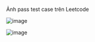 Ảnh pass test case trên Leetcode

![image](https://github.com/ItsChiAnh/C-Plus-Plus-Final-Test/assets/110462469/a622751c-f712-4f6f-ba25-5baab47c8b64)

![image](https://github.com/ItsChiAnh/C-Plus-Plus-Final-Test/assets/110462469/36b1d3de-c67b-48eb-8daa-53b650502b47)
